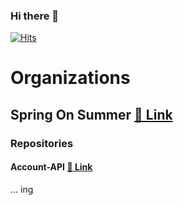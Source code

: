 ### Hi there 👋

<!--
**devel0624/devel0624** is a ✨ _special_ ✨ repository because its `README.md` (this file) appears on your GitHub profile.

Here are some ideas to get you started:

- 🔭 I’m currently working on ...
- 🌱 I’m currently learning ...
- 👯 I’m looking to collaborate on ...
- 🤔 I’m looking for help with ...
- 💬 Ask me about ...
- 📫 How to reach me: ...
- 😄 Pronouns: ...
- ⚡ Fun fact: ...
-->

[![Hits](https://hits.seeyoufarm.com/api/count/incr/badge.svg?url=https%3A%2F%2Fgithub.com%2Fdevel0624%2Fhit-counter&count_bg=%2379C83D&title_bg=%23555555&icon=exercism.svg&icon_color=%23E7E7E7&title=Visitor&edge_flat=true)](https://hits.seeyoufarm.com)

# Organizations
## Spring On Summer [🔗 Link](https://github.com/SpringOnSummer)
### Repositories
#### Account-API [🔗 Link](https://github.com/SpringOnSummer/Account-API)

... ing
